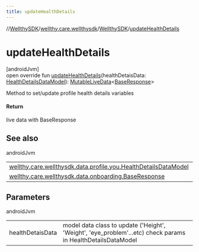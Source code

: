```yaml
---
title: updateHealthDetails
---
```

//[WellthySDK](../../../index.html)/[wellthy.care.wellthysdk](../index.html)/[WellthySDK](index.html)/[updateHealthDetails](update-health-details.html)



# updateHealthDetails



[androidJvm]\
open override fun [updateHealthDetails](update-health-details.html)(healthDetaisData: [HealthDetailsDataModel](../../wellthy.care.wellthysdk.data.profile.you/-health-details-data-model/index.html)): [MutableLiveData](https://developer.android.com/reference/kotlin/androidx/lifecycle/MutableLiveData.html)&lt;[BaseResponse](../../wellthy.care.wellthysdk.data.onboarding/-base-response/index.html)&gt;



Method to set/update profile health details variables



#### Return



live data with BaseResponse



## See also


androidJvm

| | |
|---|---|
| [wellthy.care.wellthysdk.data.profile.you.HealthDetailsDataModel](../../wellthy.care.wellthysdk.data.profile.you/-health-details-data-model/index.html) |  |
| [wellthy.care.wellthysdk.data.onboarding.BaseResponse](../../wellthy.care.wellthysdk.data.onboarding/-base-response/index.html) |  |



## Parameters


androidJvm

| | |
|---|---|
| healthDetaisData | model data class to update ('Height', 'Weight', 'eye_problem'...etc) check params in HealthDetailsDataModel |





